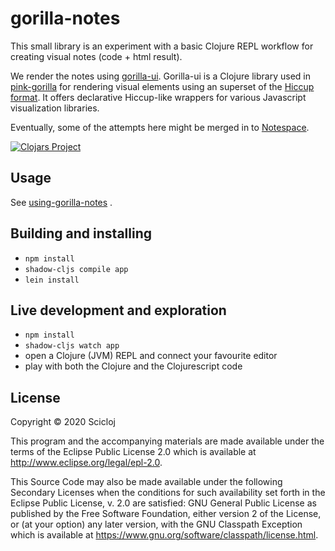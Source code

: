 # gorilla-notes

This small library is an experiment with a basic Clojure REPL workflow for creating visual notes (code + html result).

We render the notes using [gorilla-ui](https://github.com/pink-gorilla/gorilla-ui). Gorilla-ui is a Clojure library used in [pink-gorilla](https://pink-gorilla.github.io) for rendering visual elements using an superset of the [Hiccup format](https://github.com/weavejester/hiccup). It offers declarative Hiccup-like wrappers for various Javascript visualization libraries.

Eventually, some of the attempts here might be merged in to [Notespace](https://github.com/scicloj/notespace).

[![Clojars Project](https://img.shields.io/clojars/v/daslu/gorilla-notes.svg)](https://clojars.org/daslu/gorilla-notes)

## Usage
See [using-gorilla-notes](https://github.com/daslu/using-gorilla-notes) .

## Building and installing

- `npm install`
- `shadow-cljs compile app`
- `lein install`

## Live development and exploration

- `npm install`
- `shadow-cljs watch app`
- open a Clojure (JVM) REPL and connect your favourite editor
- play with both the Clojure and the Clojurescript code

## License

Copyright © 2020 Scicloj

This program and the accompanying materials are made available under the
terms of the Eclipse Public License 2.0 which is available at
http://www.eclipse.org/legal/epl-2.0.

This Source Code may also be made available under the following Secondary
Licenses when the conditions for such availability set forth in the Eclipse
Public License, v. 2.0 are satisfied: GNU General Public License as published by
the Free Software Foundation, either version 2 of the License, or (at your
option) any later version, with the GNU Classpath Exception which is available
at https://www.gnu.org/software/classpath/license.html.

